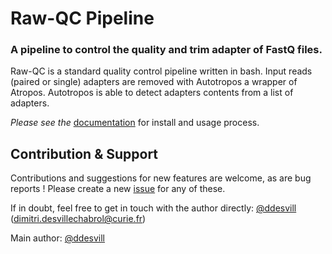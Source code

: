 # Raw-QC Pipeline

### A pipeline to control the quality and trim adapter of FastQ files.

Raw-QC is a standard quality control pipeline written in bash.
Input reads (paired or single) adapters are removed with Autotropos a wrapper of Atropos.
Autotropos is able to detect adapters contents from a list of adapters.

*Please see the* [documentation](doc/README.md) for install and usage process.

## Contribution & Support

Contributions and suggestions for new features are welcome, as are bug reports !
Please create a new [issue](https://gitlab.curie.fr/ngs-research/raw-qc/issues) for any of these.

If in doubt, feel free to get in touch with the author directly:
[@ddesvill](https://gitlab.curie.fr/ddesvill) (dimitri.desvillechabrol@curie.fr)

Main author: [@ddesvill](https://gitlab.curie.fr/ddesvill)
